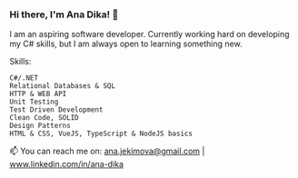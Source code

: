 ### Hi there, I'm Ana Dika! 👋

<!--
**anajekimova/anajekimova** is a ✨ _special_ ✨ repository because its `README.md` (this file) appears on your GitHub profile.
I am an aspiring software developer. Currently working hard on developing my C# skills, but I am always open to learning something new.
.
--> 
I am an aspiring software developer. Currently working hard on developing my C# skills, but I am always open to learning something new.

Skills:

    C#/.NET
    Relational Databases & SQL
    HTTP & WEB API
    Unit Testing
    Test Driven Development
    Clean Code, SOLID
    Design Patterns
    HTML & CSS, VueJS, TypeScript & NodeJS basics

📫 You can reach me on: ana.jekimova@gmail.com | www.linkedin.com/in/ana-dika


